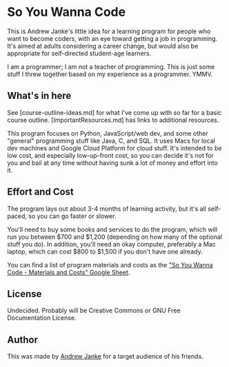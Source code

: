 # So You Wanna Code

This is Andrew Janke's little idea for a learning program for people who want to become coders, with an eye toward getting a job in programming.
It's aimed at adults considering a career change, but would also be appropriate for self-directed student-age learners.

I am a programmer; I am not a teacher of programming.
This is just some stuff I threw together based on my experience as a programmer.
YMMV.

## What's in here

See [course-outline-ideas.md] for what I've come up with so far for a basic course outline.
[ImportantResources.md] has links to additional resources.

This program focuses on Python, JavaScript/web dev, and some other "general" programming stuff like Java, C, and SQL. It uses Macs for local dev machines and Google Cloud Platform for cloud stuff. It's intended to be low cost, and especially low-up-front cost, so you can decide it's not for you and bail at any time without having sunk a lot of money and effort into it.

## Effort and Cost

The program lays out about 3-4 months of learning activity, but it's all self-paced, so you can go faster or slower.

You'll need to buy some books and services to do the program, which will run you between $700 and $1,200 (depending on how many of the optional stuff you do).
In addition, you'll need an okay computer, preferably a Mac laptop, which can cost $800 to $1,500 if you don't have one already.

You can find a list of program materials and costs as the ["So You Wanna Code - Materials and Costs" Google Sheet](https://docs.google.com/spreadsheets/d/1CVBE83diSe63xbfDdTgHKiyhSbVYcnAWUjlKcRUs_OQ/edit?usp=sharing).

## License

Undecided. Probably will be Creative Commons or GNU Free Documentation License.

## Author

This was made by [Andrew Janke](https://apjanke.net) for a target audience of his friends.
